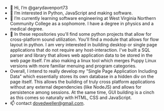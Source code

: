 - 👋 Hi, I’m @garydavenport73
- 👀 I’m interested in Python, JavaScript and making software.
- 🌱 I’m currently learning software engineering at West Virginia Northern Community College as a sophomore.  I have a degree in physics and a medical degree.
- 💞️ In these repositories you'll find some python projects that allow for cross-platform sound utilization.  You'll find a module that allows for flow layout in python.  I am very interested in building desktop or single page applications that do not require any host-interaction.  I've built a SQL parser and library that allows web application data to be stored in the web page itself.  I'm also making a linux tool which merges Puppy Linux versions with more familiar menuing and program categories.  
- Overall, I intend to really develop my "Single Page Application Including Data" which essentially stores its own database in a hidden div on the page itself. This allows the building of truly cross platform applications without any external dependencies (like NodeJS) and allows for persistence among sessions.  At the same time, GUI building is a cinch as this comes so naturally with HTML, CSS and JavaScript.
- 📫 contact dovedweller@gmail.com.

<!---
garydavenport73/garydavenport73 is a ✨ special ✨ repository because its `README.md` (this file) appears on your GitHub profile.
You can click the Preview link to take a look at your changes.
--->
